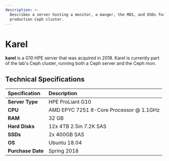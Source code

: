 ```yaml
---
description: >-
  Describes a server hosting a monitor, a manger, the MDS, and OSDs for the
  production Ceph cluster.
---
```


# Karel

**karel** is a G10 HPE server that was acquired in 2018. Karel is currently part of the lab's Ceph cluster, running both a Ceph server and the Ceph mon.

## Technical Specifications

| **Specification** | Description |
| :--- | :--- |
| **Server Type** | HPE ProLiant G10 |
| **CPU** | AMD EPYC 7251 8-Core Processor @ 1.1GHz |
| **RAM** | 32 GB |
| **Hard Disks** | 12x 4TB 2.5in 7.2K SAS |
| **SSDs** | 2x 400GB SAS |
| **OS** | Ubuntu 18.04 |
| **Purchase Date** | Spring 2018 |

